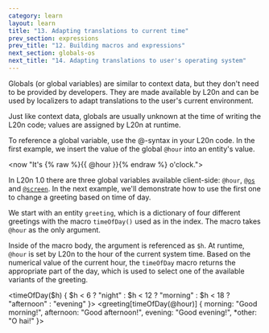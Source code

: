 ```yaml
---
category: learn
layout: learn
title: "13. Adapting translations to current time"
prev_section: expressions
prev_title: "12. Building macros and expressions"
next_section: globals-os
next_title: "14. Adapting translations to user's operating system"
---
```


<section class="clearfix">
  <div class="left">
    <p>Globals (or global variables) are similar to context data, but they don't need to be provided by developers. They are made available by L20n and can be used by localizers to adapt translations to the user's current environment.</p>
    <p>Just like context data, globals are usually unknown at the time of writing the L20n code; values are assigned by L20n at runtime.</p>
    <p>To reference a global variable, use the @-syntax in your L20n code. In the first example, we insert the value of the global <code>@hour</code> into an entity's value.</p>
  </div>
  <div class="right">
    <div class="editor sourceEditor height5"
      id="sourceEditor1"
      data-source="sourceEditor1"
      data-output="output1"
    >&lt;now "It's {% raw %}{{ @hour }}{% endraw %} o'clock."&gt;
    </div>
    <dl id="output1">
    </dl>
  </div>
</section>

<section class="clearfix">
  <div class="left">
    <p>In L20n 1.0 there are three global variables available client-side: <code>@hour</code>, <a href="{% post_url 2012-07-12-globals-os %}"><code>@os</code></a> and <a href="{% post_url 2012-07-13-globals-screen %}"><code>@screen</code></a>. In the next example, we'll demonstrate how to use the first one to change a greeting based on time of day.</p>
    <p>We start with an entity <code class="entity">greeting</code>, which is a dictionary of four different greetings with the macro <code>timeOfDay()</code> used as in the index.  The macro takes <code>@hour</code> as the only argument.</p>
    <p>Inside of the macro body, the argument is referenced as <code>$h</code>.  At runtime, <code>@hour</code> is set by L20n to the hour of the current system time.  Based on the numerical value of the current hour, the <code>timeOfDay</code> macro returns the appropriate part of the day, which is used to select one of the available variants of the greeting.</p>
  </div>
  <div class="right">
    <div class="editor sourceEditor height15"
	  id="sourceEditor2"
	  data-source="sourceEditor2"
	  data-output="output2"
    >&lt;timeOfDay($h) { $h &lt; 6 ? "night" :
                   $h &lt; 12 ? "morning" :
                     $h &lt; 18 ? "afternoon" :
                       "evening" }&gt;
&lt;greeting[timeOfDay(@hour)] {
  morning: "Good morning!",
  afternoon: "Good afternoon!",
  evening: "Good evening!",
 *other: "O hai!"
}&gt;
	</div>
    <dl id="output2">
    </dl>
  </div>
</section>
